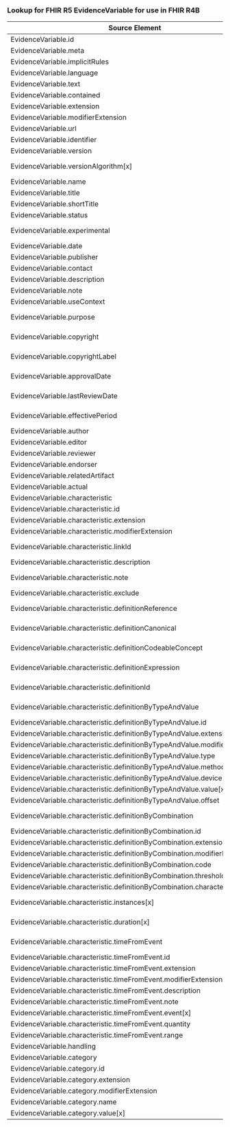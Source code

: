 ### Lookup for FHIR R5 EvidenceVariable for use in FHIR R4B

| Source Element | Usage | Target |
| -------------- | ----- | ------ |
| EvidenceVariable.id | UseElementRenamed | EvidenceVariable.id |
| EvidenceVariable.meta | UseElementRenamed | EvidenceVariable.meta |
| EvidenceVariable.implicitRules | UseElementRenamed | EvidenceVariable.implicitRules |
| EvidenceVariable.language | UseElementRenamed | EvidenceVariable.language |
| EvidenceVariable.text | UseElementRenamed | EvidenceVariable.text |
| EvidenceVariable.contained | UseElementRenamed | EvidenceVariable.contained |
| EvidenceVariable.extension | UseElementRenamed | EvidenceVariable.extension |
| EvidenceVariable.modifierExtension | UseElementRenamed | EvidenceVariable.modifierExtension |
| EvidenceVariable.url | UseElementRenamed | EvidenceVariable.url |
| EvidenceVariable.identifier | UseElementRenamed | EvidenceVariable.identifier |
| EvidenceVariable.version | UseElementRenamed | EvidenceVariable.version |
| EvidenceVariable.versionAlgorithm[x] | UseExtension | http://hl7.org/fhir/5.0/StructureDefinition/extension-EvidenceVariable.versionAlgorithm |
| EvidenceVariable.name | UseElementRenamed | EvidenceVariable.name |
| EvidenceVariable.title | UseElementRenamed | EvidenceVariable.title |
| EvidenceVariable.shortTitle | UseElementRenamed | EvidenceVariable.shortTitle |
| EvidenceVariable.status | UseElementRenamed | EvidenceVariable.status |
| EvidenceVariable.experimental | UseExtension | http://hl7.org/fhir/5.0/StructureDefinition/extension-EvidenceVariable.experimental |
| EvidenceVariable.date | UseElementRenamed | EvidenceVariable.date |
| EvidenceVariable.publisher | UseElementRenamed | EvidenceVariable.publisher |
| EvidenceVariable.contact | UseElementRenamed | EvidenceVariable.contact |
| EvidenceVariable.description | UseElementRenamed | EvidenceVariable.description |
| EvidenceVariable.note | UseElementRenamed | EvidenceVariable.note |
| EvidenceVariable.useContext | UseElementRenamed | EvidenceVariable.useContext |
| EvidenceVariable.purpose | UseExtension | http://hl7.org/fhir/5.0/StructureDefinition/extension-EvidenceVariable.purpose |
| EvidenceVariable.copyright | UseExtension | http://hl7.org/fhir/5.0/StructureDefinition/extension-EvidenceVariable.copyright |
| EvidenceVariable.copyrightLabel | UseExtension | http://hl7.org/fhir/5.0/StructureDefinition/extension-EvidenceVariable.copyrightLabel |
| EvidenceVariable.approvalDate | UseExtension | http://hl7.org/fhir/5.0/StructureDefinition/extension-EvidenceVariable.approvalDate |
| EvidenceVariable.lastReviewDate | UseExtension | http://hl7.org/fhir/5.0/StructureDefinition/extension-EvidenceVariable.lastReviewDate |
| EvidenceVariable.effectivePeriod | UseExtension | http://hl7.org/fhir/5.0/StructureDefinition/extension-EvidenceVariable.effectivePeriod |
| EvidenceVariable.author | UseElementRenamed | EvidenceVariable.author |
| EvidenceVariable.editor | UseElementRenamed | EvidenceVariable.editor |
| EvidenceVariable.reviewer | UseElementRenamed | EvidenceVariable.reviewer |
| EvidenceVariable.endorser | UseElementRenamed | EvidenceVariable.endorser |
| EvidenceVariable.relatedArtifact | UseElementRenamed | EvidenceVariable.relatedArtifact |
| EvidenceVariable.actual | UseElementRenamed | EvidenceVariable.actual |
| EvidenceVariable.characteristic | UseElementRenamed | EvidenceVariable.characteristic |
| EvidenceVariable.characteristic.id | UseElementRenamed | EvidenceVariable.characteristic.id |
| EvidenceVariable.characteristic.extension | UseElementRenamed | EvidenceVariable.characteristic.extension |
| EvidenceVariable.characteristic.modifierExtension | UseElementRenamed | EvidenceVariable.characteristic.modifierExtension |
| EvidenceVariable.characteristic.linkId | UseExtension | http://hl7.org/fhir/5.0/StructureDefinition/extension-EvidenceVariable.characteristic.linkId |
| EvidenceVariable.characteristic.description | UseElementRenamed | EvidenceVariable.characteristic.description |
| EvidenceVariable.characteristic.note | UseExtension | http://hl7.org/fhir/5.0/StructureDefinition/extension-EvidenceVariable.characteristic.note |
| EvidenceVariable.characteristic.exclude | UseElementRenamed | EvidenceVariable.characteristic.exclude |
| EvidenceVariable.characteristic.definitionReference | UseExtension | http://hl7.org/fhir/5.0/StructureDefinition/extension-EvidenceVariable.characteristic.definitionReference |
| EvidenceVariable.characteristic.definitionCanonical | UseExtension | http://hl7.org/fhir/5.0/StructureDefinition/extension-EvidenceVariable.characteristic.definitionCanonical |
| EvidenceVariable.characteristic.definitionCodeableConcept | UseExtension | http://hl7.org/fhir/5.0/StructureDefinition/extension-EvidenceVariable.characteristic.definitionCodeableConcept |
| EvidenceVariable.characteristic.definitionExpression | UseExtension | http://hl7.org/fhir/5.0/StructureDefinition/extension-EvidenceVariable.characteristic.definitionExpression |
| EvidenceVariable.characteristic.definitionId | UseExtension | http://hl7.org/fhir/5.0/StructureDefinition/extension-EvidenceVariable.characteristic.definitionId |
| EvidenceVariable.characteristic.definitionByTypeAndValue | UseExtension | http://hl7.org/fhir/5.0/StructureDefinition/extension-EvidenceVariable.characteristic.definitionByTypeAndValue |
| EvidenceVariable.characteristic.definitionByTypeAndValue.id | UseExtensionFromAncestor | - |
| EvidenceVariable.characteristic.definitionByTypeAndValue.extension | UseExtensionFromAncestor | - |
| EvidenceVariable.characteristic.definitionByTypeAndValue.modifierExtension | UseExtensionFromAncestor | - |
| EvidenceVariable.characteristic.definitionByTypeAndValue.type | UseExtensionFromAncestor | - |
| EvidenceVariable.characteristic.definitionByTypeAndValue.method | UseExtensionFromAncestor | - |
| EvidenceVariable.characteristic.definitionByTypeAndValue.device | UseExtensionFromAncestor | - |
| EvidenceVariable.characteristic.definitionByTypeAndValue.value[x] | UseExtensionFromAncestor | - |
| EvidenceVariable.characteristic.definitionByTypeAndValue.offset | UseExtensionFromAncestor | - |
| EvidenceVariable.characteristic.definitionByCombination | UseExtension | http://hl7.org/fhir/5.0/StructureDefinition/extension-EvidenceVariable.characteristic.definitionByCombination |
| EvidenceVariable.characteristic.definitionByCombination.id | UseExtensionFromAncestor | - |
| EvidenceVariable.characteristic.definitionByCombination.extension | UseExtensionFromAncestor | - |
| EvidenceVariable.characteristic.definitionByCombination.modifierExtension | UseExtensionFromAncestor | - |
| EvidenceVariable.characteristic.definitionByCombination.code | UseExtensionFromAncestor | - |
| EvidenceVariable.characteristic.definitionByCombination.threshold | UseExtensionFromAncestor | - |
| EvidenceVariable.characteristic.definitionByCombination.characteristic | UseExtensionFromAncestor | - |
| EvidenceVariable.characteristic.instances[x] | UseExtension | http://hl7.org/fhir/5.0/StructureDefinition/extension-EvidenceVariable.characteristic.instances |
| EvidenceVariable.characteristic.duration[x] | UseExtension | http://hl7.org/fhir/5.0/StructureDefinition/extension-EvidenceVariable.characteristic.duration |
| EvidenceVariable.characteristic.timeFromEvent | UseExtension | http://hl7.org/fhir/5.0/StructureDefinition/extension-EvidenceVariable.characteristic.timeFromEvent |
| EvidenceVariable.characteristic.timeFromEvent.id | UseExtensionFromAncestor | - |
| EvidenceVariable.characteristic.timeFromEvent.extension | UseExtensionFromAncestor | - |
| EvidenceVariable.characteristic.timeFromEvent.modifierExtension | UseExtensionFromAncestor | - |
| EvidenceVariable.characteristic.timeFromEvent.description | UseExtensionFromAncestor | - |
| EvidenceVariable.characteristic.timeFromEvent.note | UseExtensionFromAncestor | - |
| EvidenceVariable.characteristic.timeFromEvent.event[x] | UseExtensionFromAncestor | - |
| EvidenceVariable.characteristic.timeFromEvent.quantity | UseExtensionFromAncestor | - |
| EvidenceVariable.characteristic.timeFromEvent.range | UseExtensionFromAncestor | - |
| EvidenceVariable.handling | UseElementRenamed | EvidenceVariable.handling |
| EvidenceVariable.category | UseElementRenamed | EvidenceVariable.category |
| EvidenceVariable.category.id | UseElementRenamed | EvidenceVariable.category.id |
| EvidenceVariable.category.extension | UseElementRenamed | EvidenceVariable.category.extension |
| EvidenceVariable.category.modifierExtension | UseElementRenamed | EvidenceVariable.category.modifierExtension |
| EvidenceVariable.category.name | UseElementRenamed | EvidenceVariable.category.name |
| EvidenceVariable.category.value[x] | UseElementRenamed | EvidenceVariable.category.value[x] |
